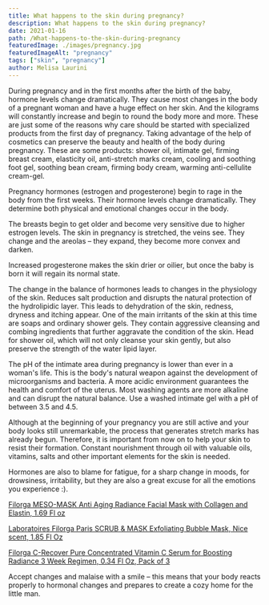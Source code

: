 ```yaml
---
title: What happens to the skin during pregnancy?
description: What happens to the skin during pregnancy?
date: 2021-01-16
path: /What-happens-to-the-skin-during-pregnancy
featuredImage: ./images/pregnancy.jpg
featuredImageAlt: "pregnancy"
tags: ["skin", "pregnancy"]
author: Melisa Laurini
---
```


During pregnancy and in the first months after the birth of the baby, hormone levels change dramatically. They cause most changes in the body of a pregnant woman and have a huge effect on her skin. And the kilograms will constantly increase and begin to round the body more and more. These are just some of the reasons why care should be started with specialized products from the first day of pregnancy. Taking advantage of the help of cosmetics can preserve the beauty and health of the body during pregnancy. These are some products: shower oil, intimate gel, firming breast cream, elasticity oil, anti-stretch marks cream, cooling and soothing foot gel, soothing bean cream, firming body cream, warming anti-cellulite cream-gel.

Pregnancy hormones (estrogen and progesterone) begin to rage in the body from the first weeks. Their hormone levels change dramatically. They determine both physical and emotional changes occur in the body.

The breasts begin to get older and become very sensitive due to higher estrogen levels. The skin in pregnancy is stretched, the veins see. They change and the areolas – they expand, they become more convex and darken.

Increased progesterone makes the skin drier or oilier, but once the baby is born it will regain its normal state.

The change in the balance of hormones leads to changes in the physiology of the skin. Reduces salt production and disrupts the natural protection of the hydrolipidic layer. This leads to dehydration of the skin, redness, dryness and itching appear. One of the main irritants of the skin at this time are soaps and ordinary shower gels. They contain aggressive cleansing and combing ingredients that further aggravate the condition of the skin. Head for shower oil, which will not only cleanse your skin gently, but also preserve the strength of the water lipid layer.

The pH of the intimate area during pregnancy is lower than ever in a woman's life. This is the body's natural weapon against the development of microorganisms and bacteria. A more acidic environment guarantees the health and comfort of the uterus. Most washing agents are more alkaline and can disrupt the natural balance. Use a washed intimate gel with a pH of between 3.5 and 4.5.

Although at the beginning of your pregnancy you are still active and your body looks still unremarkable, the process that generates stretch marks has already begun. Therefore, it is important from now on to help your skin to resist their formation. Constant nourishment through oil with valuable oils, vitamins, salts and other important elements for the skin is needed.

Hormones are also to blame for fatigue, for a sharp change in moods, for drowsiness, irritability, but they are also a great excuse for all the emotions you experience :).

[Filorga MESO-MASK Anti Aging Radiance Facial Mask with Collagen and Elastin, 1.69 Fl oz](https://amzn.to/2NpV6P5)

[Laboratoires Filorga Paris SCRUB & MASK Exfoliating Bubble Mask, Nice scent, 1.85 Fl Oz](https://amzn.to/3pfDPW7)

[Filorga C-Recover Pure Concentrated Vitamin C Serum for Boosting Radiance 3 Week Regimen, 0.34 Fl Oz, Pack of 3](https://amzn.to/3tU7Puo)

Accept changes and malaise with a smile – this means that your body reacts properly to hormonal changes and prepares to create a cozy home for the little man.
